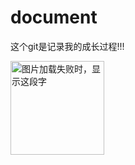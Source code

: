 # document
这个git是记录我的成长过程!!!


<img src="https://github.com/chenhui4521582/document/blob/master/readme_img.jpg" width="150" height="150" alt="图片加载失败时，显示这段字"/>
